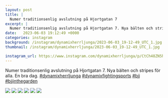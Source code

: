 ```yaml
---
layout: post
title: |
  Numer traditionsenlig avslutning på Hjortgatan 7
excerpt: |
  Numer traditionsenlig avslutning på Hjortgatan 7. Nya bälten och stripes för alla. En bra dag.    
date:   2023-06-03 19:12:49 +0000
categories: instagram
background: /instagram/dynamixherrljunga/2023-06-03_19-12-49_UTC_1.jpg
thumbnail: /instagram/dynamixherrljunga/2023-06-03_19-12-49_UTC_1.jpg

instagram_url: https://www.instagram.com/dynamixherrljunga/p/CtCh48ZN5hk
---
```

Numer traditionsenlig avslutning på Hjortgatan 7. Nya bälten och stripes för alla. En bra dag. [#dynamixherrljunga](https://www.instagram.com/explore/tags/dynamixherrljunga/) [#dynamixfightingsports](https://www.instagram.com/explore/tags/dynamixfightingsports/) [#bjj](https://www.instagram.com/explore/tags/bjj/) [#bjjinthegarden](https://www.instagram.com/explore/tags/bjjinthegarden/)



<img src='/www-dynamix-herrljunga/instagram/dynamixherrljunga/2023-06-03_19-12-49_UTC_1.jpg' class='img-fluid' />


<img src='/www-dynamix-herrljunga/instagram/dynamixherrljunga/2023-06-03_19-12-49_UTC_2.jpg' class='img-fluid' />


<img src='/www-dynamix-herrljunga/instagram/dynamixherrljunga/2023-06-03_19-12-49_UTC_3.jpg' class='img-fluid' />


<img src='/www-dynamix-herrljunga/instagram/dynamixherrljunga/2023-06-03_19-12-49_UTC_4.jpg' class='img-fluid' />


<img src='/www-dynamix-herrljunga/instagram/dynamixherrljunga/2023-06-03_19-12-49_UTC_5.jpg' class='img-fluid' />


<img src='/www-dynamix-herrljunga/instagram/dynamixherrljunga/2023-06-03_19-12-49_UTC_6.jpg' class='img-fluid' />
